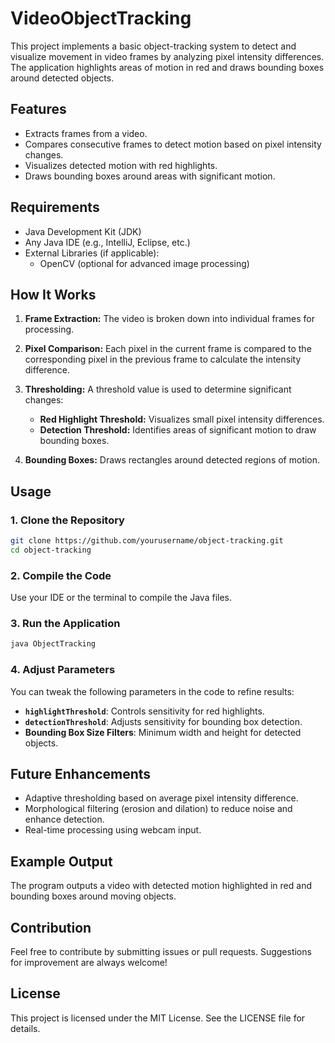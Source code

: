 # VideoObjectTracking

This project implements a basic object-tracking system to detect and visualize movement in video frames by analyzing pixel intensity differences. The application highlights areas of motion in red and draws bounding boxes around detected objects.

## Features
- Extracts frames from a video.
- Compares consecutive frames to detect motion based on pixel intensity changes.
- Visualizes detected motion with red highlights.
- Draws bounding boxes around areas with significant motion.

## Requirements
- Java Development Kit (JDK)
- Any Java IDE (e.g., IntelliJ, Eclipse, etc.)
- External Libraries (if applicable):
  - OpenCV (optional for advanced image processing)

## How It Works
1. **Frame Extraction:**
   The video is broken down into individual frames for processing.

2. **Pixel Comparison:**
   Each pixel in the current frame is compared to the corresponding pixel in the previous frame to calculate the intensity difference.

3. **Thresholding:**
   A threshold value is used to determine significant changes:
   - **Red Highlight Threshold:** Visualizes small pixel intensity differences.
   - **Detection Threshold:** Identifies areas of significant motion to draw bounding boxes.

4. **Bounding Boxes:**
   Draws rectangles around detected regions of motion.

## Usage
### 1. Clone the Repository
```bash
git clone https://github.com/yourusername/object-tracking.git
cd object-tracking
```

### 2. Compile the Code
Use your IDE or the terminal to compile the Java files.

### 3. Run the Application
```bash
java ObjectTracking
```

### 4. Adjust Parameters
You can tweak the following parameters in the code to refine results:
- **`highlightThreshold`**: Controls sensitivity for red highlights.
- **`detectionThreshold`**: Adjusts sensitivity for bounding box detection.
- **Bounding Box Size Filters**: Minimum width and height for detected objects.

## Future Enhancements
- Adaptive thresholding based on average pixel intensity difference.
- Morphological filtering (erosion and dilation) to reduce noise and enhance detection.
- Real-time processing using webcam input.

## Example Output
The program outputs a video with detected motion highlighted in red and bounding boxes around moving objects.

## Contribution
Feel free to contribute by submitting issues or pull requests. Suggestions for improvement are always welcome!

## License
This project is licensed under the MIT License. See the LICENSE file for details.


